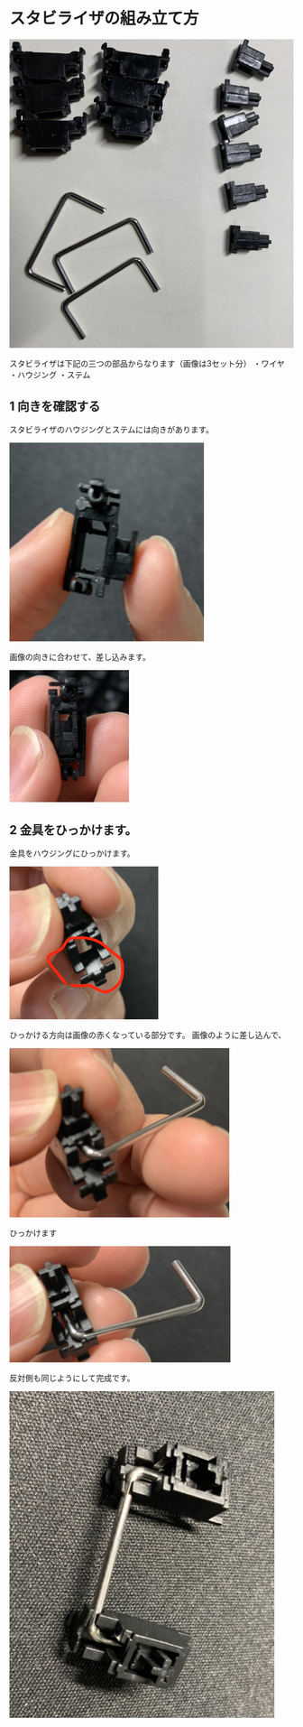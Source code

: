 # スタビライザの組み立て方
![代替テキスト](https://github.com/Diwamoto/ownly/blob/master/img/全体.png)

スタビライザは下記の三つの部品からなります（画像は3セット分）
・ワイヤ
・ハウジング
・ステム

## 1 向きを確認する
スタビライザのハウジングとステムには向きがあります。

![代替テキスト](https://github.com/Diwamoto/ownly/blob/master/img/向き.png)

画像の向きに合わせて、差し込みます。

![代替テキスト](https://github.com/Diwamoto/ownly/blob/master/img/位置.png)

## 2 金具をひっかけます。
金具をハウジングにひっかけます。

![代替テキスト](https://github.com/Diwamoto/ownly/blob/master/img/方向.png)

ひっかける方向は画像の赤くなっている部分です。
画像のように差し込んで、

![代替テキスト](https://github.com/Diwamoto/ownly/blob/master/img/差し込む.png)

ひっかけます

![代替テキスト](https://github.com/Diwamoto/ownly/blob/master/img/ひっかける.png)

反対側も同じようにして完成です。

![代替テキスト](https://github.com/Diwamoto/ownly/blob/master/img/完成図.png)